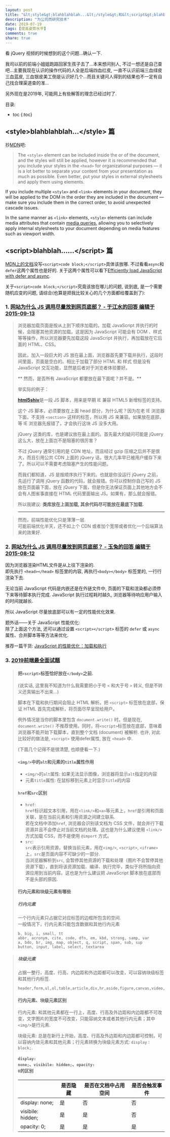 ```yaml
---
layout: post
title: "&lt;style&gt;blahblahblah...&lt;/style&gt;和&lt;script&gt;blahblah......&lt;/script&gt;该放到HTML文档中的什么位置呢..."
description: "为公司而研究技术"
date: 2019-07-19
tags: [提高姿势水平]
comments: true
share: true
---
```


看 jQuery 视频的时候想到的这个问题...确认一下.

我司以前的前端小姐姐跑路回家生孩子去了...本来想问别人, 不过一想还是自己查吧...主要我现在认识的操作代码的人全是后端四血红皮, 一直不认识前端三血绿皮三血蓝皮, 三血银皮美工倒是认识好几个...而且关键问人得到的结果也不一定有自己找合理渠道查的准...

另外现在是2019年, 可能网上有些解答的理念已经过时了.

目录:

* toc
{:toc}


## &lt;style&gt;blahblahblah...&lt;/style&gt; 篇

抄[MDN](https://developer.mozilla.org/en-US/docs/Web/HTML/Element/style)吧:

> The `<style>` element can be included inside the <a href="https://developer.mozilla.org/en-US/docs/Web/HTML/Element/head"><code><head></code></a> or <a href="https://developer.mozilla.org/en-US/docs/Web/HTML/Element/body"><code><body></code></a> of the document, and the styles will still be applied, however it is recommended that you include your styles in the `<head>` for organizational purposes — it is a lot better to separate your content from your presentation as much as possible. Even better, put your styles in external stylesheets and apply them using <a href="https://developer.mozilla.org/en-US/docs/Web/HTML/Element/link"><code><link></code></a> elements.

If you include multiple `<style>` and `<link>` elements in your document, they will be applied to the DOM in the order they are included in the document — make sure you include them in the correct order, to avoid unexpected cascade issues.

In the same manner as `<link>` elements, `<style>` elements can include media attributes that contain [media queries](https://developer.mozilla.org/en-US/docs/Web/CSS/Media_Queries), allowing you to selectively apply internal stylesheets to your document depending on media features such as viewport width.


## &lt;script&gt;blahblah......&lt;/script&gt; 篇

[MDN上的文档](https://developer.mozilla.org/en-US/docs/Web/HTML/Element/script)没写`<script>code block;</script>`具体该放哪. 不过看看`async`和`defer`这两个属性也是好的. 关于这两个属性可以看下[Efficiently load JavaScript with defer and async](https://flaviocopes.com/javascript-async-defer/).

关于`<script>code block;</script>`究竟该放在哪儿的问题, 说到底, 是一个需要随机应变的问题, 请综合(也算是把我比较关心的几个方面都给覆盖到了):

### 1. [网站为什么 JS 调用尽量放到网页底部？ - 于江水的回答 编辑于 2015-09-13](https://www.zhihu.com/question/34147508/answer/63469443)

> 浏览器加载页面是按从上到下顺序加载的。加载 JavaScript 并执行的时候，会阻塞其他资源的加载。这是因为 JavaScript 可能会有 DOM 、样式等等操作，所以浏览器要先加载这段 JavaScript 并执行，再加载放在它后面的 HTML、CSS。
> 
> 因此，加入一段巨大的 JS 放在最上面，浏览器首先要下载并执行，这段时间里面，页面是空白的。相比于加载了部分 HTML 和 样式 但是没有 JavaScript 交互功能，显然是后者对于浏览者体验要好。
> 
>** 然而，是否所有 JavaScript 都要放在最下面呢？并不是。**
> 
> 举实际的例子：
> 
> <a href="https://github.com/aFarkas/html5shiv"><strong>html5shiv</strong></a>是一段 JS 脚本，用来是早期 IE 兼容 HTML5 新增标签的支持。
> 
> 这个 JS 脚本，必须要放在上面 head 部分，为什么呢？因为在老 IE 浏览器下面，不支持 `<section>` 这样的标签，所以用 JS 来兼容。如果放在底部，等 IE 浏览器先报错了，才会执行这块 JS 没多大用。
> 
> jQuery 这类的库，也是建议放在最上面的。首先最大的疑问可能是 jQuery 这么大，放在上面岂不是阻塞的很厉害？
> 
> 不过 jQuery 通常引用的是 CDN 地址，而且经过 gzip 压缩之后并不是很大，而且引用公共 CDN 上面的 jQuery 话，很大几率早已被用户缓存下来了。所以可以不需要考虑阻塞产生的性能问题。
> 
> 而我们都知道，JS 是按顺序执行下来的。也就是你没运行 jQuery 之前，先运行了调用 jQuery 函数的代码，就会报错。你可以控制你自己写的 JS 放在页面最下面，放在 jQuery 下面，但是你无法保证页面上其他地方会不会有人图省事直接在 HTML 代码里面输出 JS。如果有，那么就会报错。
> 
> 所以我建议: **类库放在上面加载, 其余代码尽可能放在最底下加载.**

> ---

> 然而，前端性能优化只是薄薄一层.<br/>
> 可能前端优化半天，还不如上个 CDN 或者加个宽带或者优化一个后端算法来的效果好.

### 2. [网站为什么 JS 调用尽量放到网页底部？ - 玉兔的回答 编辑于 2015-08-12](https://www.zhihu.com/question/34147508/answer/58855939)


因为浏览器渲染HTML文件是从上往下渲染的.<br/>
即先执行 `<head></head>` 标签里的内容, 再执行`<body></body>` 标签里的, 一行行渲染下去.

无论当前 JavaScript 代码是内嵌还是在外链文件中, 页面的下载和渲染都必须停下来等待脚本执行完成. JavaScript 执行过程耗时越久, 浏览器等待响应用户输入的时间就越长. 

所以 JavaScript 尽量放底部可以有一定的性能优化效果.

题外话——关于 JavaScript 性能优化:<br/>
除了上面这个方法, 还可以通过设置 `<script></script>` 标签的 `defer` 或 `async` 属性、合并脚本等等方法来优化. 

推荐一篇干货: [JavaScript 的性能优化：加载和执行](https://www.ibm.com/developerworks/cn/web/1308_caiys_jsload/)

### 3. [2019前端最全面试题](https://zhuanlan.zhihu.com/p/63962882)


> #### 把<code>&lt;script&gt;</code>标签恰好放在<code>&lt;/body&gt;</code>之前.
> 
> (说实话, 这里我不知道为什么我需要把小于号 `<` 和大于号 `>` 转义, 但是不转义还真输出不出来...)
> 
> 脚本在下载和执行期间会阻止 HTML 解析。把 `<script>` 标签放在底部，保证 HTML 首先完成解析，将页面尽早呈现给用户。
> 
> 例外情况是当你的脚本里包含 `document.write()` 时。但是现在, `document.write()` 不推荐使用。同时，将`<script>`标签放在底部，意味着浏览器不能开始下载脚本，直到整个文档 (document) 被解析. 也许, 对此比较好的做法是, `<script>` 使用defer属性, 放在 `<head>` 中.
> 
> (下面几个记得不是很清楚, 也顺便看一下.)
> 
> #### <code>&lt;img/&gt;</code>中的<code>alt</code>和元素的<code>title</code>属性作用
> 
> * `<img/>`的`alt`属性: 如果无法显示图像，浏览器将显示`alt`指定的内容
> * 元素`title`属性: 在鼠标移到元素上时显示`title`的内容
>
> #### <code>href</code>和<code>src</code>区别
> 
> * `href`:<br/>
>   `href`标识超文本引用，用在`<link/>`和`<a>`等元素上，`href`是引用和页面关联，是在当前元素和引用资源之间建立联系.<br/>
>   若在文档中添加`href`, 浏览器会识别该文档为 CSS 文件，就会并行下载资源并且不会停止对当前文档的处理。这也是为什么建议使用 `<link/>` 方式加载 CSS，而不是使用 `@import` 方式。
> * `src`:<br/>
>   `src`表示引用资源，替换当前元素，用在`<img/>`, `<script>`, `<iframe>`上，`src`是页面内容不可缺少的一部分.<br/>
>   当浏览器解析到`src`, 会暂停其他资源的下载和处理（图片不会暂停其他资源下载），直到将该资源加载、编译、执行完毕，类似于将所指向资源应用到当前内容。这也是为什么建议把 JavaScript 脚本放在底部而不是头部的原因.
> 
> #### 行内元素和块级元素有哪些
> 
> ##### 行内元素
> 
> 一个行内元素只占据它对应标签的边框所包含的空间.<br/>
> 一般情况下，行内元素只能包含数据和其他行内元素
> 
> ```
> b, big, i, small, tt
> abbr, acronym, cite, code, dfn, em, kbd, strong, samp, var
> a, bdo, br, img, map, object, q, script, span, sub, sup
> button, input, label, select, textarea
> ```

> ##### 块级元素
> 
> 占据一整行，高度、行高、内边距和外边距都可以改变，可以容纳块级标签和其他行内标签.
> 
> ```
> header,form,ul,ol,table,article,div,hr,aside,figure,canvas,video,audio,footer
> ```
> 
> #### 行内元素、块级元素区别
> 
> 行内元素: 和其他元素都在一行上，高度、行高及外边距和内边距都不可改变，文字图片的宽度不可改变，只能容纳文本或者其他行内元素；其中`<img/>`是行元素.
> 
> 块级元素: 总是在新行上开始，高度、行高及外边距和内边距都可控制，可以容纳内敛元素和其他元素；行元素转换为块级元素方式: `display：block;`.
> 
> #### <code>display: none;</code>、<code>visibile: hidden;</code>、<code>opacity: 0</code>的区别
> 
> |  | 是否隐藏 | 是否在文档中占用空间 | 是否会触发事件 | 
> |----|----|----|----| 
> |display: none;|是|否|否|
> |visibile: hidden;|是|是|否|
> |opacity: 0;|是|是|是|